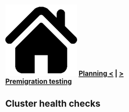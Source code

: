 [![Home](https://github.com/redhat-cop/openshift-migration-best-practices/raw/master/images/home.png)](./README.md) [Planning <](./planning.md) |  [> Premigration testing](./premigration-testing.md)
---
# Cluster health checks


